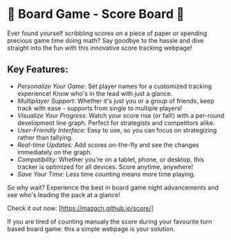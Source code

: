 # 🎲 Board Game - Score Board 🎲

Ever found yourself scribbling scores on a piece of paper or spending precious game time doing math? Say goodbye to the hassle and dive straight into the fun with this innovative score tracking webpage!

## Key Features:

- *Personalize Your Game:* Set player names for a customized tracking experience! Know who's in the lead with just a glance.
- *Multiplayer Support*: Whether it's just you or a group of friends, keep track with ease - supports from single to multiple players!
- *Visualize Your Progress:* Watch your score rise (or fall!) with a per-round development line graph. Perfect for strategists and competitors alike.
- *User-Friendly Interface:* Easy to use, so you can focus on strategizing rather than tallying.
- *Real-time Updates:* Add scores on-the-fly and see the changes immediately on the graph.
- *Compatibility:* Whether you're on a tablet, phone, or desktop, this tracker is optimized for all devices. Score anytime, anywhere!
- *Save Your Time:* Less time counting means more time playing.

So why wait? Experience the best in board game night advancements and see who's leading the pack at a glance!

Check it out now: [https://mazgch.github.io/score/]

If you are tired of counting manualy the score during your favourite turn based board game: this a simple webpage is your solution. 
